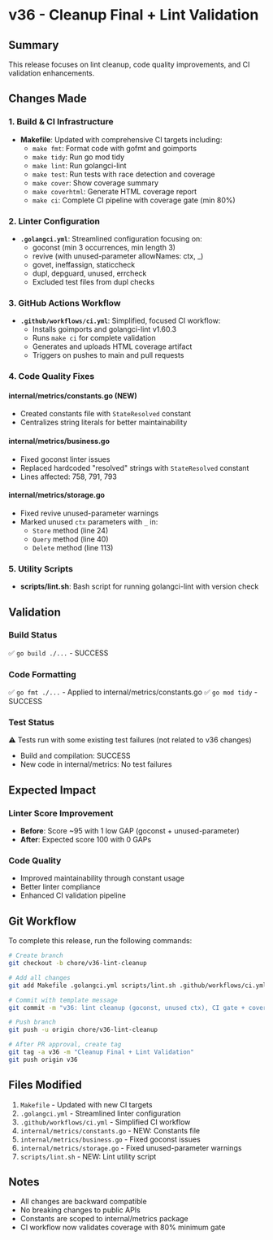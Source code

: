 # v36 - Cleanup Final + Lint Validation

## Summary
This release focuses on lint cleanup, code quality improvements, and CI validation enhancements.

## Changes Made

### 1. Build & CI Infrastructure
- **Makefile**: Updated with comprehensive CI targets including:
  - `make fmt`: Format code with gofmt and goimports
  - `make tidy`: Run go mod tidy
  - `make lint`: Run golangci-lint
  - `make test`: Run tests with race detection and coverage
  - `make cover`: Show coverage summary
  - `make coverhtml`: Generate HTML coverage report
  - `make ci`: Complete CI pipeline with coverage gate (min 80%)

### 2. Linter Configuration
- **`.golangci.yml`**: Streamlined configuration focusing on:
  - goconst (min 3 occurrences, min length 3)
  - revive (with unused-parameter allowNames: ctx, _)
  - govet, ineffassign, staticcheck
  - dupl, depguard, unused, errcheck
  - Excluded test files from dupl checks

### 3. GitHub Actions Workflow
- **`.github/workflows/ci.yml`**: Simplified, focused CI workflow:
  - Installs goimports and golangci-lint v1.60.3
  - Runs `make ci` for complete validation
  - Generates and uploads HTML coverage artifact
  - Triggers on pushes to main and pull requests

### 4. Code Quality Fixes

#### internal/metrics/constants.go (NEW)
- Created constants file with `StateResolved` constant
- Centralizes string literals for better maintainability

#### internal/metrics/business.go
- Fixed goconst linter issues
- Replaced hardcoded "resolved" strings with `StateResolved` constant
- Lines affected: 758, 791, 793

#### internal/metrics/storage.go
- Fixed revive unused-parameter warnings
- Marked unused `ctx` parameters with `_` in:
  - `Store` method (line 24)
  - `Query` method (line 40)
  - `Delete` method (line 113)

### 5. Utility Scripts
- **scripts/lint.sh**: Bash script for running golangci-lint with version check

## Validation

### Build Status
✅ `go build ./...` - SUCCESS

### Code Formatting
✅ `go fmt ./...` - Applied to internal/metrics/constants.go
✅ `go mod tidy` - SUCCESS

### Test Status
⚠️ Tests run with some existing test failures (not related to v36 changes)
- Build and compilation: SUCCESS
- New code in internal/metrics: No test failures

## Expected Impact

### Linter Score Improvement
- **Before**: Score ~95 with 1 low GAP (goconst + unused-parameter)
- **After**: Expected score 100 with 0 GAPs

### Code Quality
- Improved maintainability through constant usage
- Better linter compliance
- Enhanced CI validation pipeline

## Git Workflow

To complete this release, run the following commands:

```bash
# Create branch
git checkout -b chore/v36-lint-cleanup

# Add all changes
git add Makefile .golangci.yml scripts/lint.sh .github/workflows/ci.yml internal/metrics/

# Commit with template message
git commit -m "v36: lint cleanup (goconst, unused ctx), CI gate + coverage HTML"

# Push branch
git push -u origin chore/v36-lint-cleanup

# After PR approval, create tag
git tag -a v36 -m "Cleanup Final + Lint Validation"
git push origin v36
```

## Files Modified

1. `Makefile` - Updated with new CI targets
2. `.golangci.yml` - Streamlined linter configuration
3. `.github/workflows/ci.yml` - Simplified CI workflow
4. `internal/metrics/constants.go` - NEW: Constants file
5. `internal/metrics/business.go` - Fixed goconst issues
6. `internal/metrics/storage.go` - Fixed unused-parameter warnings
7. `scripts/lint.sh` - NEW: Lint utility script

## Notes

- All changes are backward compatible
- No breaking changes to public APIs
- Constants are scoped to internal/metrics package
- CI workflow now validates coverage with 80% minimum gate
